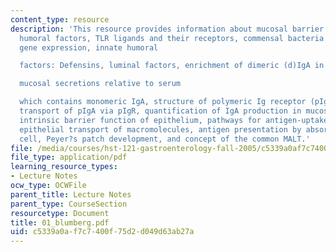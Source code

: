 ```yaml
---
content_type: resource
description: 'This resource provides information about mucosal barrier function, innate
  humoral factors, TLR ligands and their receptors, commensal bacteria regulate mucosal
  gene expression, innate humoral

  factors: Defensins, luminal factors, enrichment of dimeric (d)IgA in

  mucosal secretions relative to serum

  which contains monomeric IgA, structure of polymeric Ig receptor (pIgR), intracellular
  transport of pIgA via pIgR, quantification of IgA production in mucosal secretions,
  intrinsic barrier function of epithelium, pathways for antigen-uptake from the lumen,
  epithelial transport of macromolecules, antigen presentation by absorptive epithelial
  cell, Peyer?s patch development, and concept of the common MALT.'
file: /media/courses/hst-121-gastroenterology-fall-2005/c5339a0af7c7400f75d2d049d63ab27a_01_blumberg.pdf
file_type: application/pdf
learning_resource_types:
- Lecture Notes
ocw_type: OCWFile
parent_title: Lecture Notes
parent_type: CourseSection
resourcetype: Document
title: 01_blumberg.pdf
uid: c5339a0a-f7c7-400f-75d2-d049d63ab27a
---
```

